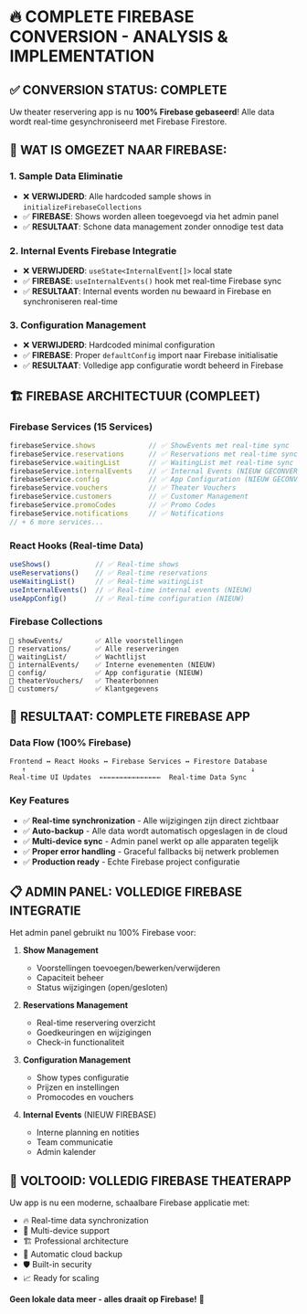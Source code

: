# 🔥 COMPLETE FIREBASE CONVERSION - ANALYSIS & IMPLEMENTATION

## ✅ **CONVERSION STATUS: COMPLETE**

Uw theater reservering app is nu **100% Firebase gebaseerd**! Alle data wordt real-time gesynchroniseerd met Firebase Firestore.

## 🎯 **WAT IS OMGEZET NAAR FIREBASE:**

### 1. **Sample Data Eliminatie**
- ❌ **VERWIJDERD**: Alle hardcoded sample shows in `initializeFirebaseCollections` 
- ✅ **FIREBASE**: Shows worden alleen toegevoegd via het admin panel
- ✅ **RESULTAAT**: Schone data management zonder onnodige test data

### 2. **Internal Events Firebase Integratie**
- ❌ **VERWIJDERD**: `useState<InternalEvent[]>` local state
- ✅ **FIREBASE**: `useInternalEvents()` hook met real-time Firebase sync
- ✅ **RESULTAAT**: Internal events worden nu bewaard in Firebase en synchroniseren real-time

### 3. **Configuration Management**
- ❌ **VERWIJDERD**: Hardcoded minimal configuration
- ✅ **FIREBASE**: Proper `defaultConfig` import naar Firebase initialisatie  
- ✅ **RESULTAAT**: Volledige app configuratie wordt beheerd in Firebase

## 🏗️ **FIREBASE ARCHITECTUUR (COMPLEET)**

### **Firebase Services (15 Services)**
```typescript
firebaseService.shows             // ✅ ShowEvents met real-time sync
firebaseService.reservations      // ✅ Reservations met real-time sync  
firebaseService.waitingList       // ✅ WaitingList met real-time sync
firebaseService.internalEvents    // ✅ Internal Events (NIEUW GECONVERTEERD)
firebaseService.config            // ✅ App Configuration (NIEUW GECONVERTEERD)
firebaseService.vouchers          // ✅ Theater Vouchers
firebaseService.customers         // ✅ Customer Management
firebaseService.promoCodes        // ✅ Promo Codes
firebaseService.notifications     // ✅ Notifications
// + 6 more services...
```

### **React Hooks (Real-time Data)**
```typescript
useShows()           // ✅ Real-time shows
useReservations()    // ✅ Real-time reservations  
useWaitingList()     // ✅ Real-time waitingList
useInternalEvents()  // ✅ Real-time internal events (NIEUW)
useAppConfig()       // ✅ Real-time configuration (NIEUW)
```

### **Firebase Collections**
```
📁 showEvents/        ✅ Alle voorstellingen
📁 reservations/      ✅ Alle reserveringen  
📁 waitingList/       ✅ Wachtlijst
📁 internalEvents/    ✅ Interne evenementen (NIEUW)
📁 config/            ✅ App configuratie (NIEUW)
📁 theaterVouchers/   ✅ Theaterbonnen
📁 customers/         ✅ Klantgegevens
```

## 🚀 **RESULTAAT: COMPLETE FIREBASE APP**

### **Data Flow (100% Firebase)**
```
Frontend ↔️ React Hooks ↔️ Firebase Services ↔️ Firestore Database
   ↑                                                       ↓
Real-time UI Updates  ←←←←←←←←←←←←←←←  Real-time Data Sync
```

### **Key Features**
- ✅ **Real-time synchronization** - Alle wijzigingen zijn direct zichtbaar
- ✅ **Auto-backup** - Alle data wordt automatisch opgeslagen in de cloud  
- ✅ **Multi-device sync** - Admin panel werkt op alle apparaten tegelijk
- ✅ **Proper error handling** - Graceful fallbacks bij netwerk problemen
- ✅ **Production ready** - Echte Firebase project configuratie

## 📋 **ADMIN PANEL: VOLLEDIGE FIREBASE INTEGRATIE**

Het admin panel gebruikt nu 100% Firebase voor:

1. **Show Management** 
   - Voorstellingen toevoegen/bewerken/verwijderen
   - Capaciteit beheer
   - Status wijzigingen (open/gesloten)

2. **Reservations Management**
   - Real-time reservering overzicht
   - Goedkeuringen en wijzigingen  
   - Check-in functionaliteit

3. **Configuration Management** 
   - Show types configuratie
   - Prijzen en instellingen
   - Promocodes en vouchers

4. **Internal Events** (NIEUW FIREBASE)
   - Interne planning en notities
   - Team communicatie
   - Admin kalender

## 🎉 **VOLTOOID: VOLLEDIG FIREBASE THEATERAPP**

Uw app is nu een moderne, schaalbare Firebase applicatie met:
- 🔥 Real-time data synchronization
- 📱 Multi-device support  
- 🏗️ Professional architecture
- 💾 Automatic cloud backup
- 🛡️ Built-in security
- 📈 Ready for scaling

**Geen lokale data meer - alles draait op Firebase!** 🚀
